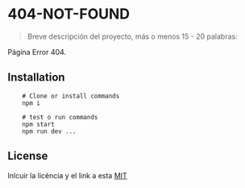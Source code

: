 # 404-NOT-FOUND


> Breve descripción del proyecto, más o menos 15 - 20 palabras: 

Página Error 404.



## Installation



```shell
    # Clone or install commands
    npm i
```

```shell
    # test o run commands
    npm start
    npm run dev ...
```

## License 

Inlcuir la licéncia y el link a esta
[MIT](https://opensource.org/licenses/MIT)